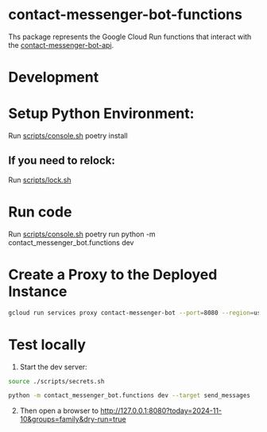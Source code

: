 # contact-messenger-bot-functions

Ths package represents the Google Cloud Run functions that interact with the [contact-messenger-bot-api](../contact-messenger-bot-api/).

# Development

# Setup Python Environment:

Run [scripts/console.sh](../scripts/console.sh) poetry install

## If you need to relock:

Run [scripts/lock.sh](../scripts/lock.sh)

# Run code

Run [scripts/console.sh](../scripts/console.sh) poetry run python -m contact_messenger_bot.functions dev

# Create a Proxy to the Deployed Instance

```sh
gcloud run services proxy contact-messenger-bot --port=8080 --region=us-central1
```

# Test locally

1. Start the dev server:

```sh
source ./scripts/secrets.sh

python -m contact_messenger_bot.functions dev --target send_messages
```

2. Then open a browser to http://127.0.0.1:8080?today=2024-11-10&groups=family&dry-run=true
